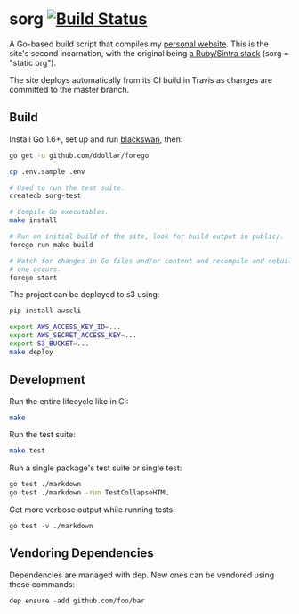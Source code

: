 # sorg [![Build Status](https://travis-ci.org/brandur/sorg.svg?branch=master)](https://travis-ci.org/brandur/sorg)

A Go-based build script that compiles my [personal website][brandur]. This is
the site's second incarnation, with the original being [a Ruby/Sintra
stack][org] (sorg = "static org").

The site deploys automatically from its CI build in Travis as changes are
committed to the master branch.

## Build

Install Go 1.6+, set up and run [blackswan][blackswan], then:

``` sh
go get -u github.com/ddollar/forego

cp .env.sample .env

# Used to run the test suite.
createdb sorg-test

# Compile Go executables.
make install

# Run an initial build of the site, look for build output in public/.
forego run make build

# Watch for changes in Go files and/or content and recompile and rebuild when
# one occurs.
forego start
```

The project can be deployed to s3 using:

``` sh
pip install awscli

export AWS_ACCESS_KEY_ID=...
export AWS_SECRET_ACCESS_KEY=...
export S3_BUCKET=...
make deploy
```

## Development

Run the entire lifecycle like in CI:

``` sh
make
```

Run the test suite:

``` sh
make test
```

Run a single package's test suite or single test:

``` sh
go test ./markdown
go test ./markdown -run TestCollapseHTML
```

Get more verbose output while running tests:

```
go test -v ./markdown
```

## Vendoring Dependencies

Dependencies are managed with dep. New ones can be vendored
using these commands:

    dep ensure -add github.com/foo/bar

[blackswan]: https://github.com/brandur/blackswan
[brandur]: https://brandur.org
[org]: https://github.com/brandur/org
